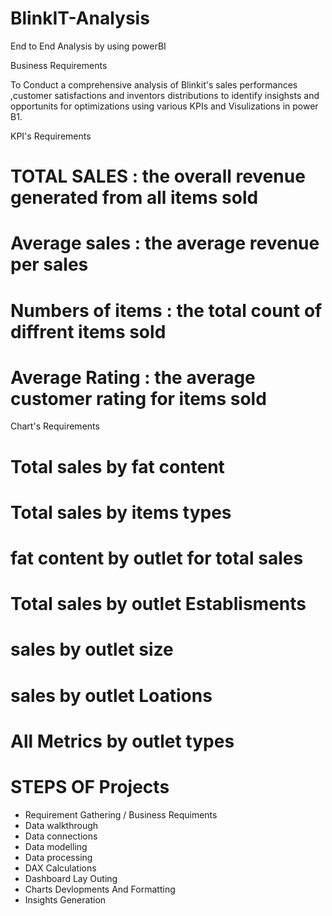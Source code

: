 # BlinkIT-Analysis
End to End Analysis by using powerBI

Business Requirements 

To Conduct a comprehensive analysis of Blinkit's sales performances ,customer satisfactions and inventors distributions 
to identify insighsts and opportunits for optimizations using various KPIs and Visulizations in power B1.

KPI's Requirements 
# TOTAL SALES : the overall revenue generated from all items sold
# Average sales  : the average revenue per sales 
# Numbers of items : the total count of diffrent items sold
# Average Rating   : the average customer rating for items sold

Chart's Requirements 

# Total sales by fat content
# Total sales by items types 
# fat content by outlet for total sales 
# Total sales by outlet Establisments
# sales by outlet size
# sales by outlet Loations 
# All Metrics by outlet types


# STEPS OF Projects 

* Requirement Gathering / Business Requiments
* Data walkthrough
* Data connections
* Data modelling
* Data processing
* DAX Calculations
* Dashboard Lay Outing
* Charts Devlopments And Formatting
* Insights Generation
